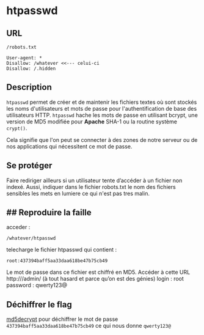 # htpasswd

## URL

`/robots.txt`
```
User-agent: *
Disallow: /whatever <<--- celui-ci
Disallow: /.hidden
```


## Description

`htpasswd` permet de créer et de maintenir les fichiers textes où sont stockés les noms d'utilisateurs et mots de passe pour l'authentification de base des utilisateurs HTTP.
`htpasswd` hache les mots de passe en utilisant bcrypt, une version de MD5 modifiée pour **Apache**
SHA-1 ou la routine système `crypt()`.

Cela signifie que l'on peut se connecter à des zones de notre serveur ou de nos applications qui nécessitent ce mot de passe.

## Se protéger

Faire rediriger ailleurs si un utilisateur tente d’accéder à un fichier non indexé.
Aussi, indiquer dans le fichier robots.txt le nom des fichiers sensibles les mets en lumiere ce qui n'est pas tres malin.

## ## Reproduire la faille

acceder :
```
/whatever/htpasswd
```
telecharge le fichier htpasswd qui contient :
```
root:437394baff5aa33daa618be47b75cb49
```

Le mot de passe dans ce fichier est chiffré en MD5.
Accéder à cette URL http://<URL>/admin/ (à tout hasard et parce qu’on est des génies)
login : root
password : qwerty123@

## Déchiffrer le flag
[md5decrypt](https://md5decrypt.net/#google_vignette) pour déchiffrer le mot de passe `437394baff5aa33daa618be47b75cb49` ce qui nous donne `qwerty123@`
